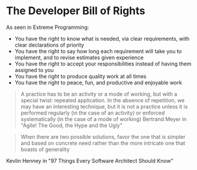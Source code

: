 # The Developer Bill of Rights

As seen in Extreme Programming:

- You have the right to know what is needed, via clear requirements, with clear declarations of priority
- You have the right to say how long each requirement will take you to implement, and to revise estimates given experience
- You have the right to accept your responsibilities instead of having them assigned to you
- You have the right to produce quality work at all times
- You have the right to peace, fun, and productive and enjoyable work

> A practice has to be an activity or a mode of working, but with a special twist: repeated application. In the absence of repetition, we may have an interesting technique, but it is not a practice unless it is performed regularly (in the case of an activity) or enforced systematically (in the case of a mode of working)
Bertrand Meyer in "Agile! The Good, the Hype and the Ugly"

> When there are two possible solutions, favor the one that is simpler and based on concrete need rather than the more intricate one that boasts of generality

Kevlin Henney in "97 Things Every Software Architect Should Know"